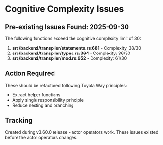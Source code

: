 # Cognitive Complexity Issues

## Pre-existing Issues Found: 2025-09-30

The following functions exceed the cognitive complexity limit of 30:

1. **src/backend/transpiler/statements.rs:681** - Complexity: 38/30
2. **src/backend/transpiler/types.rs:364** - Complexity: 36/30
3. **src/backend/transpiler/mod.rs:952** - Complexity: 61/30

## Action Required

These should be refactored following Toyota Way principles:
- Extract helper functions
- Apply single responsibility principle
- Reduce nesting and branching

## Tracking

Created during v3.60.0 release - actor operators work.
These issues existed before the actor operators changes.